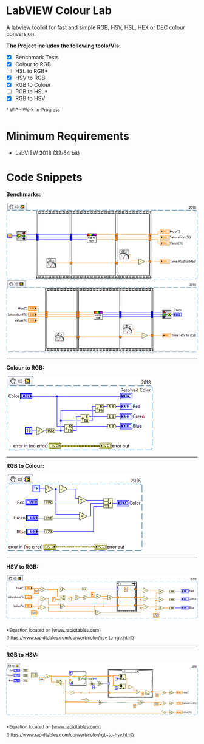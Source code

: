# LabVIEW Colour Lab
A labview toolkit for fast and simple RGB, HSV, HSL, HEX or DEC colour conversion. 

**The Project includes the following tools/VIs:**

- [x] Benchmark Tests
- [x] Colour to RGB
- [ ] HSL to RGB*
- [x] HSV to RGB
- [x] RGB to Colour
- [ ] RGB to HSL*
- [x] RGB to HSV

<sup>* WIP - Work-In-Progress</sup>

# Minimum Requirements
* LabVIEW 2018 (32/64 bit)

# Code Snippets

 **Benchmarks:**

![RGB to HSV Benchmark](./assets/images/RGB-to-HSV-Benchmark.png)
![HSV to Colour Benchmark](./assets/images/HSV-to-Colour-Benchmark.png)
- - - -

**Colour to RGB:** 

![Colour to RGB Block Diagram](./assets/images/Colour-to-RGB-Block-Diagram.png)
- - - -
**RGB to Colour:** 

![RGB to Colour Block Diagram](./assets/images/RGB-to-Colour-Block-Diagram.png)
- - - -
**HSV to RGB:** 

![HSV to RGB Block Diagram](./assets/images/HSV-to-RGB-Block-Diagram.png)

<sub>*Equation located on [www.rapidtables.com](https://www.rapidtables.com/convert/color/hsv-to-rgb.html) </sub>
- - - -
**RGB to HSV:** 

![RGB to HSV Block Diagram](./assets/images/RGB-to-HSV-Block-Diagram.png)

<sub>*Equation located on [www.rapidtables.com](https://www.rapidtables.com/convert/color/rgb-to-hsv.html) </sub>


